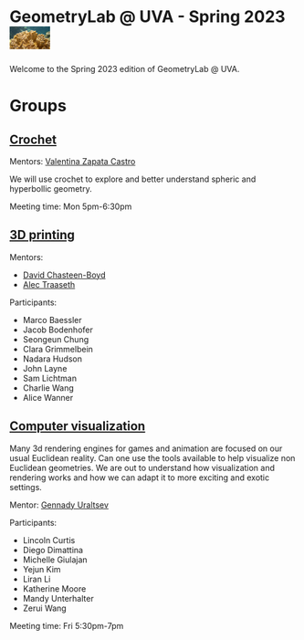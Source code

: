# GeometryLab @ UVA - Spring 2023 <img src="./assets/hyperbolic-coral.jpg" height="40em">

Welcome to the Spring 2023 edition of GeometryLab @ UVA. 

# Groups

## [Crochet](https://github.com/geolab-UVA/Crochet-SP23)

Mentors: [Valentina Zapata Castro](https://math.virginia.edu/people/vz6an/)

We will use crochet to explore and better understand spheric and hyperbollic geometry.

Meeting time: Mon 5pm-6:30pm

## [3D printing](https://github.com/geolab-UVA/3D-Printing-SP2023)

Mentors:

- [David Chasteen-Boyd](https://math.virginia.edu/people/kxk2dr/)
- [Alec Traaseth](https://sites.google.com/view/alec-traaseth/?pli=1)

Participants:
- Marco Baessler
- Jacob Bodenhofer
- Seongeun Chung
- Clara Grimmelbein
- Nadara Hudson
- John Layne
- Sam Lichtman
- Charlie Wang
- Alice Wanner

## [Computer visualization](https://github.com/geolab-UVA/Computer-Visualization-SP2023)

Many 3d rendering engines for games and animation are focused on our usual Euclidean reality. Can one use the tools available to help visualize non Euclidean geometries. We are out to understand how visualization and rendering works and how we can adapt it to more exciting and exotic settings. 

Mentor: [Gennady Uraltsev](https://guraltsev.github.io/)

Participants:

- Lincoln Curtis
- Diego Dimattina
- Michelle Giulajan
- Yejun Kim
- Liran Li
- Katherine Moore
- Mandy Unterhalter
- Zerui Wang

Meeting time: Fri 5:30pm-7pm

